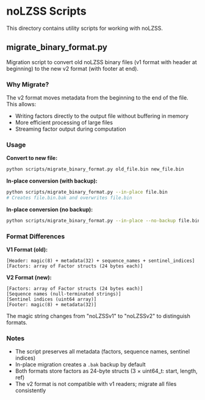 # noLZSS Scripts

This directory contains utility scripts for working with noLZSS.

## migrate_binary_format.py

Migration script to convert old noLZSS binary files (v1 format with header at beginning) to the new v2 format (with footer at end).

### Why Migrate?

The v2 format moves metadata from the beginning to the end of the file. This allows:
- Writing factors directly to the output file without buffering in memory
- More efficient processing of large files
- Streaming factor output during computation

### Usage

**Convert to new file:**
```bash
python scripts/migrate_binary_format.py old_file.bin new_file.bin
```

**In-place conversion (with backup):**
```bash
python scripts/migrate_binary_format.py --in-place file.bin
# Creates file.bin.bak and overwrites file.bin
```

**In-place conversion (no backup):**
```bash
python scripts/migrate_binary_format.py --in-place --no-backup file.bin
```

### Format Differences

**V1 Format (old):**
```
[Header: magic(8) + metadata(32) + sequence_names + sentinel_indices]
[Factors: array of Factor structs (24 bytes each)]
```

**V2 Format (new):**
```
[Factors: array of Factor structs (24 bytes each)]
[Sequence names (null-terminated strings)]
[Sentinel indices (uint64 array)]
[Footer: magic(8) + metadata(32)]
```

The magic string changes from "noLZSSv1" to "noLZSSv2" to distinguish formats.

### Notes

- The script preserves all metadata (factors, sequence names, sentinel indices)
- In-place migration creates a `.bak` backup by default
- Both formats store factors as 24-byte structs (3 × uint64_t: start, length, ref)
- The v2 format is not compatible with v1 readers; migrate all files consistently

